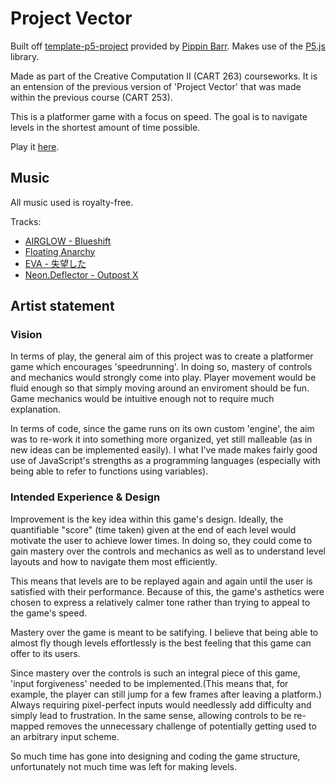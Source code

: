 # Project Vector

Built off [template-p5-project](https://github.com/pippinbarr/cart253/tree/master/templates/template-p5-project) provided by [Pippin Barr](https://github.com/pippinbarr). Makes use of the [P5.js](https://p5js.org/) library.

Made as part of the Creative Computation II (CART 263) courseworks.
It is an entension of the previous version of 'Project Vector' that was made within the previous course (CART 253).

This is a platformer game with a focus on speed.
The goal is to navigate levels in the shortest amount of time possible.

Play it [here](https://atienn.github.io/CART-263/Project%20Vector/).



## Music
All music used is royalty-free.

Tracks:
- [AIRGLOW - Blueshift]()
- [Floating Anarchy]()
- [EVA - 失望した]()
- [Neon.Deflector - Outpost X]()



## Artist statement

### Vision
In terms of play, the general aim of this project was to create a platformer game which encourages 'speedrunning'. In doing so, mastery of controls and mechanics would strongly come into play. Player movement would be fluid enough so that simply moving around an enviroment should be fun. Game mechanics would be intuitive enough not to require much explanation.


In terms of code, since the game runs on its own custom 'engine', the aim was to re-work it into something more organized, yet still malleable (as in new ideas can be implemented easily). I what I've made makes fairly good use of JavaScript's strengths as a programming languages (especially with being able to refer to functions using variables).



### Intended Experience & Design
Improvement is the key idea within this game's design. Ideally, the quantifiable "score" (time taken) given at the end of each level would motivate the user to achieve lower times. In doing so, they could come to gain mastery over the controls and mechanics as well as to understand level layouts and how to navigate them most efficiently.


This means that levels are to be replayed again and again until the user is satisfied with their performance. Because of this, the game's asthetics were chosen to express a relatively calmer tone rather than trying to appeal to the game's speed. 


Mastery over the game is meant to be satifying. I believe that being able to almost fly though levels effortlessly is the best feeling that this game can offer to its users.


Since mastery over the controls is such an integral piece of this game, 'input forgiveness' needed to be implemented.(This means that, for example, the player can still jump for a few frames after leaving a platform.) Always requiring pixel-perfect inputs would needlessly add difficulty and simply lead to frustration. In the same sense, allowing controls to be re-mapped removes the unnecessary challenge of potentially getting used to an arbitrary input scheme.


So much time has gone into designing and coding the game structure, unfortunately not much time was left for making levels.